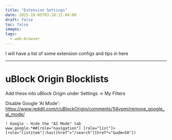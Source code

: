 ```yaml
---
title: "Extension Settings"
date: 2025-10-05T03:18:11-04:00
draft: false
toc: false
images:
tags:
  - web-browser
---
```


I will have a list of some extension configs and tips in here

---

# uBlock Origin Blocklists
Add these into uBlock Origin under Settings -> My Filters  

Disable Google 'AI Mode':
https://www.reddit.com/r/uBlockOrigin/comments/1l4vpmj/remove_google_ai_mode/
```
! Google - Hide the "AI Mode" tab
www.google.*##[role="navigation"] [role="list"]>[role="listitem"]:has([href^="/search"][href*="&udm=50"])
```


